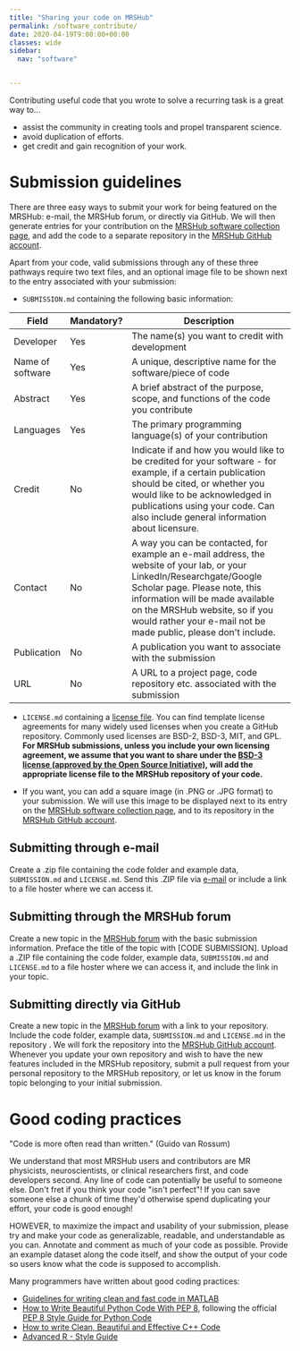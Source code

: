 ```yaml
---
title: "Sharing your code on MRSHub"
permalink: /software_contribute/
date: 2020-04-19T9:00:00+00:00
classes: wide
sidebar:
  nav: "software"


---
```


Contributing useful code that you wrote to solve a recurring task is a great way to...
* assist the community in creating tools and propel transparent science.
* avoid duplication of efforts.
* get credit and gain recognition of your work.

# Submission guidelines

There are three easy ways to submit your work for being featured on the MRSHub: e-mail, the MRSHub forum, or directly via GitHub. We will then generate entries for your contribution on the [MRSHub software collection page](https://www.mrshub.org/software/), and add the code to a separate repository in the [MRSHub GitHub account](https://github.com/mrshub).

Apart from your code, valid submissions through any of these three pathways require two text files, and an optional image file to be shown next to the entry associated with your submission:

* `SUBMISSION.md` containing the following basic information:

| Field | Mandatory? | Description |
| ----  | ---------- | ----------- |
| Developer | Yes | The name(s) you want to credit with development |
| Name of software | Yes | A unique, descriptive name for the software/piece of code |
| Abstract | Yes | A brief abstract of the purpose, scope, and functions of the code you contribute |
| Languages | Yes | The primary programming language(s) of your contribution |
| Credit | No | Indicate if and how you would like to be credited for your software - for example, if a certain publication should be cited, or whether you would like to be acknowledged in publications using your code. Can also include general information about licensure. |
| Contact | No | A way you can be contacted, for example an e-mail address, the website of your lab, or your LinkedIn/Researchgate/Google Scholar page. Please note, this information will be made available on the MRSHub website, so if you would rather your e-mail not be made public, please don't include. |
| Publication | No | A publication you want to associate with the submission |
| URL | No | A URL to a project page, code repository etc. associated with the submission |

* `LICENSE.md` containing a [license file](https://choosealicense.com/). You can find template license agreements for many widely used licenses when you create a GitHub repository. Commonly used licenses are BSD-2, BSD-3, MIT, and GPL. **For MRSHub submissions, unless you include your own licensing agreement, we assume that you want to share under the [BSD-3 license (approved by the Open Source Initiative)](https://opensource.org/licenses/BSD-3-Clause), will add the appropriate license file to the MRSHub repository of your code.**

* If you want, you can add a square image (in .PNG or .JPG format) to your submission. We will use this image to be displayed next to its entry on the [MRSHub software collection page](https://www.mrshub.org/software/), and to its repository in the [MRSHub GitHub account](https://github.com/mrshub).

## Submitting through e-mail

Create a .zip file containing the code folder and example data, `SUBMISSION.md` and `LICENSE.md`. Send this .ZIP file via [e-mail](goeltzs1@jhmi.edu) or include a link to a file hoster where we can access it.

## Submitting through the MRSHub forum

Create a new topic in the [MRSHub forum](https://forum.mrshub.org) with the basic submission information. Preface the title of the topic with [CODE SUBMISSION]. Upload a .ZIP file containing the code folder, example data, `SUBMISSION.md` and `LICENSE.md` to a file hoster where we can access it, and include the link in your topic.

## Submitting directly via GitHub

Create a new topic in the [MRSHub forum](https://forum.mrshub.org) with a link to your repository. Include the code folder, example data, `SUBMISSION.md` and `LICENSE.md` in the repository . We will fork the repository into the [MRSHub GitHub account](https://github.com/mrshub). Whenever you update your own repository and wish to have the new features included in the MRSHub repository, submit a pull request from your personal repository to the MRSHub repository, or let us know in the forum topic belonging to your initial submission.

# Good coding practices

"Code is more often read than written." (Guido van Rossum)

We understand that most MRSHub users and contributors are MR physicists, neuroscientists, or clinical researchers first, and code developers second. Any line of code can potentially be useful to someone else. Don't fret if you think your code "isn't perfect"! If you can save someone else a chunk of time they'd otherwise spend duplicating your effort, your code is good enough!

HOWEVER, to maximize the impact and usability of your submission, please try and make your code as generalizable, readable, and understandable as you can. Annotate and comment as much of your code as possible. Provide an example dataset along the code itself, and show the output of your code so users know what the code is supposed to accomplish.

Many programmers have written about good coding practices:
* [Guidelines for writing clean and fast code in MATLAB](https://www.mathworks.com/matlabcentral/fileexchange/22943-guidelines-for-writing-clean-and-fast-code-in-matlab)
* [How to Write Beautiful Python Code With PEP 8](https://realpython.com/python-pep8/), following the official [PEP 8 Style Guide for Python Code](https://www.python.org/dev/peps/pep-0008/)
* [How to write Clean, Beautiful and Effective C++ Code](https://medium.com/@MKahsari/how-to-write-clean-beautiful-and-effective-c-code-d4699f5e3864)
* [Advanced R - Style Guide](http://adv-r.had.co.nz/Style.html)
